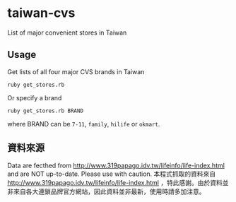 # taiwan-cvs
List of major convenient stores in Taiwan

## Usage
Get lists of all four major CVS brands in Taiwan
```
ruby get_stores.rb
```

Or specify a brand
```
ruby get_stores.rb BRAND
```
where BRAND can be `7-11`, `family`, `hilife` or `okmart`.


## 資料來源
Data are fecthed from http://www.319papago.idv.tw/lifeinfo/life-index.html and are NOT up-to-date. Please use with caution.
本程式抓取的資料來自 http://www.319papago.idv.tw/lifeinfo/life-index.html ，特此感謝。由於資料並非來自各大連鎖品牌官方網站，因此資料並非最新，使用時請多加注意。
